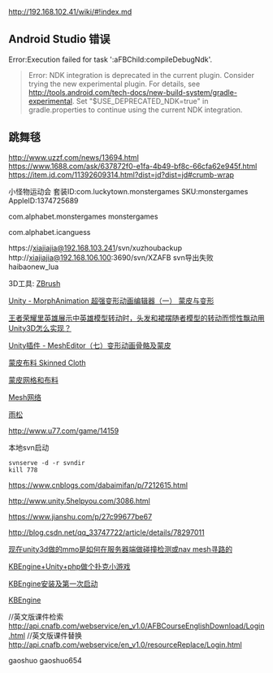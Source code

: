 http://192.168.102.41/wiki/#!index.md


## Android Studio 错误
Error:Execution failed for task ':aFBChild:compileDebugNdk'.
> Error: NDK integration is deprecated in the current plugin.  Consider trying the new experimental plugin.  For details, see http://tools.android.com/tech-docs/new-build-system/gradle-experimental.  Set "$USE_DEPRECATED_NDK=true" in gradle.properties to continue using the current NDK integration.


## 跳舞毯
http://www.uzzf.com/news/13694.html
https://www.1688.com/ask/637872f0-e1fa-4b49-bf8c-66cfa62e945f.html
https://item.jd.com/11392609314.html?dist=jd?dist=jd#crumb-wrap


小怪物运动会
套装ID:com.luckytown.monstergames
SKU:monstergames
AppleID:1374725689

com.alphabet.monstergames
monstergames

com.alphabet.icanguess

https://xiajiajia@192.168.103.241/svn/xuzhoubackup
http://xiajiajia@192.168.106.100:3690/svn/XZAFB
svn导出失败
haibaonew_lua


3D工具:
[ZBrush](https://baike.baidu.com/item/ZBrush/2990567?fr=aladdin)

[ Unity - MorphAnimation 超强变形动画编辑器（一） 蒙皮与变形 ](http://blog.csdn.net/qq992817263/article/details/78288356)

[王者荣耀里英雄展示中英雄模型转动时，头发和裙摆随者模型的转动而惯性飘动用Unity3D怎么实现？](https://www.zhihu.com/question/68562539)

[Unity插件 - MeshEditor（七）变形动画骨骼及蒙皮 ](http://blog.csdn.net/qq992817263/article/details/52623132)

[蒙皮布料 Skinned Cloth](http://www.ceeger.com/Components/class-SkinnedCloth.html)

[蒙皮网格和布料](https://www.cnblogs.com/HangZhe/p/7219007.html)


[Mesh网络](http://www.sohu.com/a/209811181_100002332)

[雨松](http://www.xuanyusong.com/archives/category/unity/unity3d/page/7)

http://www.u77.com/game/14159

本地svn启动
```
svnserve -d -r svndir
kill 778
```

https://www.cnblogs.com/dabaimifan/p/7212615.html

http://www.unity.5helpyou.com/3086.html

https://www.jianshu.com/p/27c99677be67

http://blog.csdn.net/qq_33747722/article/details/78297011

[现在unity3d做的mmo是如何在服务器端做碰撞检测或nav mesh寻路的](https://www.zhihu.com/question/25398235)

[KBEngine+Unity+php做个扑克小游戏](https://www.2cto.com/kf/201611/562753.html)

[KBEngine安装及第一次启动](http://blog.csdn.net/u012741077/article/details/51296832)

[KBEngine](http://kbengine.org/cn/)


//英文版课件检索
http://api.cnafb.com/webservice/en_v1.0/AFBCourseEnglishDownload/Login.html
//英文版课件替换
http://api.cnafb.com/webservice/en_v1.0/resourceReplace/Login.html

gaoshuo
gaoshuo654